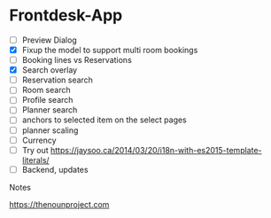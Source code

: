 # Frontdesk-App

- [ ] Preview Dialog
- [x] Fixup the model to support multi room bookings 
- [ ] Booking lines vs Reservations
- [x] Search overlay
- [ ] Reservation search
- [ ] Room search
- [ ] Profile search 
- [ ] Planner search
- [ ] anchors to selected item on the select pages
- [ ] planner scaling
- [ ] Currency
- [ ] Try out https://jaysoo.ca/2014/03/20/i18n-with-es2015-template-literals/
- [ ] Backend, updates

Notes

https://thenounproject.com